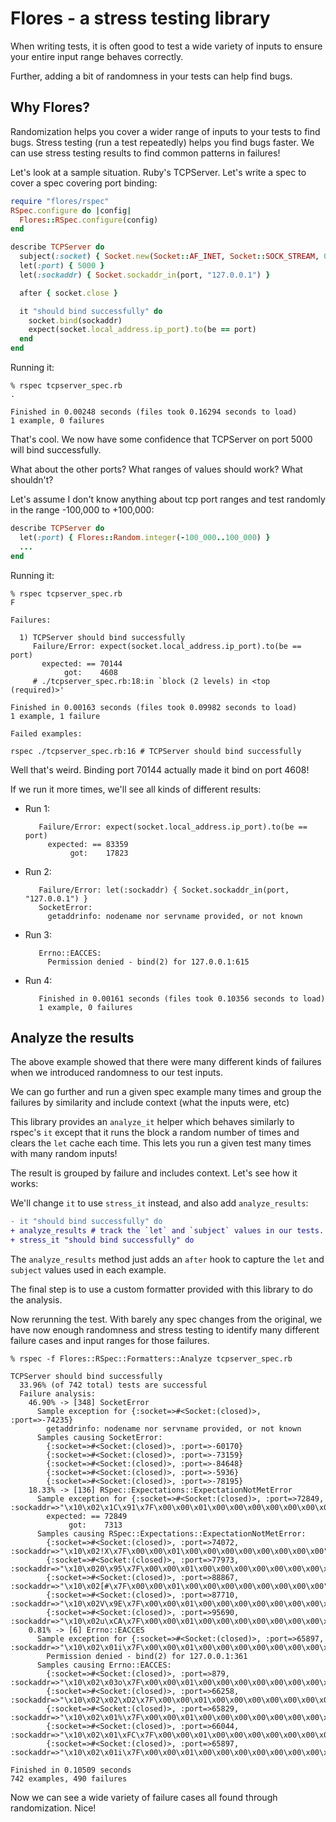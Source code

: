 # Flores - a stress testing library

When writing tests, it is often good to test a wide variety of inputs to ensure
your entire input range behaves correctly.

Further, adding a bit of randomness in your tests can help find bugs.

## Why Flores?

Randomization helps you cover a wider range of inputs to your tests to find bugs. Stress
testing (run a test repeatedly) helps you find bugs faster. We can use stress testing results
to find common patterns in failures!

Let's look at a sample situation. Ruby's TCPServer. Let's write a spec to cover a spec covering port binding:

```ruby
require "flores/rspec"
RSpec.configure do |config|
  Flores::RSpec.configure(config)
end

describe TCPServer do
  subject(:socket) { Socket.new(Socket::AF_INET, Socket::SOCK_STREAM, 0) }
  let(:port) { 5000 }
  let(:sockaddr) { Socket.sockaddr_in(port, "127.0.0.1") }

  after { socket.close }

  it "should bind successfully" do
    socket.bind(sockaddr)
    expect(socket.local_address.ip_port).to(be == port)
  end
end
```

Running it:

```
% rspec tcpserver_spec.rb
.

Finished in 0.00248 seconds (files took 0.16294 seconds to load)
1 example, 0 failures
```

That's cool. We now have some confidence that TCPServer on port 5000 will bind successfully.

What about the other ports? What ranges of values should work? What shouldn't?

Let's assume I don't know anything about tcp port ranges and test randomly in the range -100,000 to +100,000:

```ruby
describe TCPServer do
  let(:port) { Flores::Random.integer(-100_000..100_000) }
  ...
end
```

Running it:

```
% rspec tcpserver_spec.rb
F

Failures:

  1) TCPServer should bind successfully
     Failure/Error: expect(socket.local_address.ip_port).to(be == port)
       expected: == 70144
            got:    4608
     # ./tcpserver_spec.rb:18:in `block (2 levels) in <top (required)>'

Finished in 0.00163 seconds (files took 0.09982 seconds to load)
1 example, 1 failure

Failed examples:

rspec ./tcpserver_spec.rb:16 # TCPServer should bind successfully
```

Well that's weird. Binding port 70144 actually made it bind on port 4608!

If we run it more times, we'll see all kinds of different results:

* Run 1:
  ```
     Failure/Error: expect(socket.local_address.ip_port).to(be == port)
       expected: == 83359
            got:    17823
  ```
* Run 2:
  ```
     Failure/Error: let(:sockaddr) { Socket.sockaddr_in(port, "127.0.0.1") }
     SocketError:
       getaddrinfo: nodename nor servname provided, or not known
  ```
* Run 3:
  ```
     Errno::EACCES:
       Permission denied - bind(2) for 127.0.0.1:615
  ```
* Run 4:
  ```
     Finished in 0.00161 seconds (files took 0.10356 seconds to load)
     1 example, 0 failures
  ```

## Analyze the results

The above example showed that there were many different kinds of failures when
we introduced randomness to our test inputs.

We can go further and run a given spec example many times and group the
failures by similarity and include context (what the inputs were, etc)

This library provides an `analyze_it` helper which behaves similarly to rspec's
`it` except that it runs the block a random number of times and clears the `let` cache
each time. This lets you run  a given test many times with many random inputs!

The result is grouped by failure and includes context. Let's see how it works:

We'll change `it` to use `stress_it` instead, and also add `analyze_results`:

```diff
- it "should bind successfully" do
+ analyze_results # track the `let` and `subject` values in our tests.
+ stress_it "should bind successfully" do
```

The `analyze_results` method just adds an `after` hook to capture the `let` and
`subject` values used in each example.

The final step is to use a custom formatter provided with this library to do the analysis.

Now rerunning the test. With barely any spec changes from the original, we have
now enough randomness and stress testing to identify many different failure cases
and input ranges for those failures.

```
% rspec -f Flores::RSpec::Formatters::Analyze tcpserver_spec.rb

TCPServer should bind successfully
  33.96% (of 742 total) tests are successful
  Failure analysis:
    46.90% -> [348] SocketError
      Sample exception for {:socket=>#<Socket:(closed)>, :port=>-74235}
        getaddrinfo: nodename nor servname provided, or not known
      Samples causing SocketError:
        {:socket=>#<Socket:(closed)>, :port=>-60170}
        {:socket=>#<Socket:(closed)>, :port=>-73159}
        {:socket=>#<Socket:(closed)>, :port=>-84648}
        {:socket=>#<Socket:(closed)>, :port=>-5936}
        {:socket=>#<Socket:(closed)>, :port=>-78195}
    18.33% -> [136] RSpec::Expectations::ExpectationNotMetError
      Sample exception for {:socket=>#<Socket:(closed)>, :port=>72849, :sockaddr=>"\x10\x02\x1C\x91\x7F\x00\x00\x01\x00\x00\x00\x00\x00\x00\x00\x00"}
        expected: == 72849
             got:    7313
      Samples causing RSpec::Expectations::ExpectationNotMetError:
        {:socket=>#<Socket:(closed)>, :port=>74072, :sockaddr=>"\x10\x02!X\x7F\x00\x00\x01\x00\x00\x00\x00\x00\x00\x00\x00"}
        {:socket=>#<Socket:(closed)>, :port=>77973, :sockaddr=>"\x10\x020\x95\x7F\x00\x00\x01\x00\x00\x00\x00\x00\x00\x00\x00"}
        {:socket=>#<Socket:(closed)>, :port=>88867, :sockaddr=>"\x10\x02[#\x7F\x00\x00\x01\x00\x00\x00\x00\x00\x00\x00\x00"}
        {:socket=>#<Socket:(closed)>, :port=>87710, :sockaddr=>"\x10\x02V\x9E\x7F\x00\x00\x01\x00\x00\x00\x00\x00\x00\x00\x00"}
        {:socket=>#<Socket:(closed)>, :port=>95690, :sockaddr=>"\x10\x02u\xCA\x7F\x00\x00\x01\x00\x00\x00\x00\x00\x00\x00\x00"}
    0.81% -> [6] Errno::EACCES
      Sample exception for {:socket=>#<Socket:(closed)>, :port=>65897, :sockaddr=>"\x10\x02\x01i\x7F\x00\x00\x01\x00\x00\x00\x00\x00\x00\x00\x00"}
        Permission denied - bind(2) for 127.0.0.1:361
      Samples causing Errno::EACCES:
        {:socket=>#<Socket:(closed)>, :port=>879, :sockaddr=>"\x10\x02\x03o\x7F\x00\x00\x01\x00\x00\x00\x00\x00\x00\x00\x00"}
        {:socket=>#<Socket:(closed)>, :port=>66258, :sockaddr=>"\x10\x02\x02\xD2\x7F\x00\x00\x01\x00\x00\x00\x00\x00\x00\x00\x00"}
        {:socket=>#<Socket:(closed)>, :port=>65829, :sockaddr=>"\x10\x02\x01%\x7F\x00\x00\x01\x00\x00\x00\x00\x00\x00\x00\x00"}
        {:socket=>#<Socket:(closed)>, :port=>66044, :sockaddr=>"\x10\x02\x01\xFC\x7F\x00\x00\x01\x00\x00\x00\x00\x00\x00\x00\x00"}
        {:socket=>#<Socket:(closed)>, :port=>65897, :sockaddr=>"\x10\x02\x01i\x7F\x00\x00\x01\x00\x00\x00\x00\x00\x00\x00\x00"}

Finished in 0.10509 seconds
742 examples, 490 failures
```

Now we can see a wide variety of failure cases all found through randomization. Nice!
